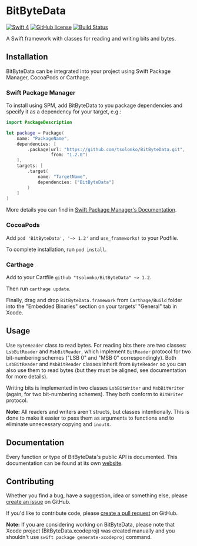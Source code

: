 # BitByteData

[![Swift 4](https://img.shields.io/badge/Swift-4.0-blue.svg)](https://developer.apple.com/swift/)
[![GitHub license](https://img.shields.io/badge/license-MIT-lightgrey.svg)](https://raw.githubusercontent.com/tsolomko/BitByteData/master/LICENSE)
[![Build Status](https://travis-ci.org/tsolomko/BitByteData.svg?branch=develop)](https://travis-ci.org/tsolomko/BitByteData)

A Swift framework with classes for reading and writing bits and bytes.

## Installation

BitByteData can be integrated into your project using Swift Package Manager, CocoaPods or Carthage.

### Swift Package Manager

To install using SPM, add BitByteData to you package dependencies
and specify it as a dependency for your target, e.g.:

```swift
import PackageDescription

let package = Package(
    name: "PackageName",
    dependencies: [
        .package(url: "https://github.com/tsolomko/BitByteData.git",
                 from: "1.2.0")
    ],
    targets: [
        .target(
            name: "TargetName",
            dependencies: ["BitByteData"]
        )
    ]
)
```

More details you can find in [Swift Package Manager's Documentation](https://github.com/apple/swift-package-manager/tree/master/Documentation).

### CocoaPods

Add `pod 'BitByteData', '~> 1.2'` and `use_frameworks!` to your Podfile.

To complete installation, run `pod install`.

### Carthage

Add to your Cartfile `github "tsolomko/BitByteData" ~> 1.2`.

Then run `carthage update`.

Finally, drag and drop `BitByteData.framework` from `Carthage/Build` folder
into the "Embedded Binaries" section on your targets' "General" tab in Xcode.

## Usage

Use `ByteReader` class to read bytes.
For reading bits there are two classes: `LsbBitReader` and `MsbBitReader`, which implement `BitReader` protocol
for two bit-numbering schemes ("LSB 0" and "MSB 0" correspondingly).
Both `LsbBitReader` and `MsbBitReader` classes inherit from `ByteReader` so you can also use them to read bytes
(but they must be aligned, see documentation for more details).

Writing bits is implemented in two classes `LsbBitWriter` and `MsbBitWriter` (again, for two bit-numbering schemes).
They both conform to `BitWriter` protocol.

__Note:__ All readers and writers aren't structs, but classes intentionally.
This is done to make it easier to pass them as arguments to functions and to eliminate unnecessary copying and `inout`s.

## Documentation

Every function or type of BitByteData's public API is documented.
This documentation can be found at its own [website](http://tsolomko.github.io/BitByteData).

## Contributing

Whether you find a bug, have a suggestion, idea or something else,
please [create an issue](https://github.com/tsolomko/BitByteData/issues) on GitHub.

If you'd like to contribute code, please [create a pull request](https://github.com/tsolomko/BitByteData/pulls) on GitHub.

__Note:__ If you are considering working on BitByteData, please note that Xcode project (BitByteData.xcodeproj)
was created manually and you shouldn't use `swift package generate-xcodeproj` command.
